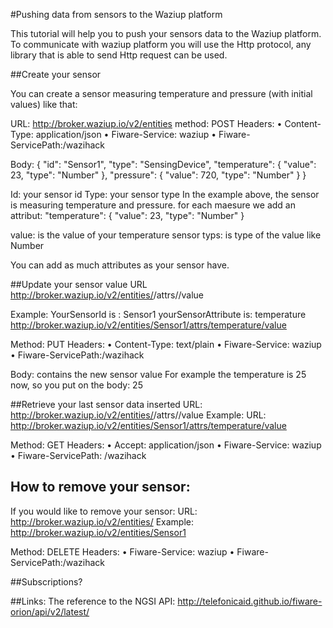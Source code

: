 #Pushing data from sensors to the Waziup platform

This tutorial will help you to push your sensors data to the Waziup platform.
To communicate with waziup platform you will use the Http protocol, any library that is able to send Http request can be used.

##Create your sensor

You can create a sensor measuring temperature and pressure (with initial values) like that:

URL: http://broker.waziup.io/v2/entities 
method: POST
Headers: 
•	Content-Type: application/json
•	Fiware-Service: waziup
•	Fiware-ServicePath:/wazihack

Body:
{
  "id": "Sensor1",
  "type": "SensingDevice",
  "temperature": {
    "value": 23,
    "type": "Number"
  },
  "pressure": {
    "value": 720,
    "type": "Number"
  }
}


Id: your sensor id
Type: your sensor type
In the example above, the sensor is measuring temperature and pressure. for each maesure we add an attribut:
"temperature": {
    "value": 23,
    "type": "Number"
  }

value: is the value of your temperature sensor
typs: is type of the value like Number

You can add as much attributes as your sensor have.

##Update your sensor value
URL
http://broker.waziup.io/v2/entities/<yourSensorId>/attrs/<yourSensorAttribute>/value 

Example:
YourSensorId is : Sensor1
yourSensorAttribute is: temperature
http://broker.waziup.io/v2/entities/Sensor1/attrs/temperature/value

Method: PUT
Headers: 
•	Content-Type: text/plain
•	Fiware-Service: waziup
•	Fiware-ServicePath:/wazihack

Body: contains the new sensor value
For example the temperature is 25 now, so you put on the body:
25

##Retrieve your last sensor data inserted
URL: http://broker.waziup.io/v2/entities/<yourSensorId>/attrs/<yourSensorAttribute>/value
Example:
URL: http://broker.waziup.io/v2/entities/Sensor1/attrs/temperature/value

Method: GET
Headers: 
•	Accept: application/json
•	Fiware-Service: waziup
•	Fiware-ServicePath: /wazihack


## How to remove your sensor:
If you would like to remove your sensor:
URL: http://broker.waziup.io/v2/entities/<yourSensorId>
Example:  http://broker.waziup.io/v2/entities/Sensor1 

Method: DELETE
Headers:
•	Fiware-Service: waziup
•	Fiware-ServicePath:/wazihack

##Subscriptions?


##Links:
The reference to the NGSI API:
http://telefonicaid.github.io/fiware-orion/api/v2/latest/ 
